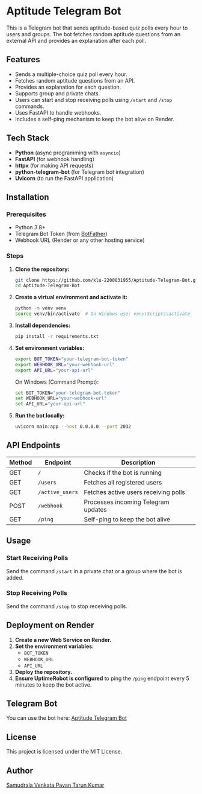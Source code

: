 # Aptitude Telegram Bot

This is a Telegram bot that sends aptitude-based quiz polls every hour to users and groups. The bot fetches random aptitude questions from an external API and provides an explanation after each poll.

## Features

- Sends a multiple-choice quiz poll every hour.
- Fetches random aptitude questions from an API.
- Provides an explanation for each question.
- Supports group and private chats.
- Users can start and stop receiving polls using `/start` and `/stop` commands.
- Uses FastAPI to handle webhooks.
- Includes a self-ping mechanism to keep the bot alive on Render.

## Tech Stack

- **Python** (async programming with `asyncio`)
- **FastAPI** (for webhook handling)
- **httpx** (for making API requests)
- **python-telegram-bot** (for Telegram bot integration)
- **Uvicorn** (to run the FastAPI application)

## Installation

### Prerequisites

- Python 3.8+
- Telegram Bot Token (from [BotFather](https://t.me/BotFather))
- Webhook URL (Render or any other hosting service)

### Steps

1. **Clone the repository:**
   ```sh
   git clone https://github.com/klu-2200031955/Aptitude-Telegram-Bot.git
   cd Aptitude-Telegram-Bot
   ```

2. **Create a virtual environment and activate it:**
   ```sh
   python -m venv venv
   source venv/bin/activate  # On Windows use: venv\Scripts\activate
   ```

3. **Install dependencies:**
   ```sh
   pip install -r requirements.txt
   ```

4. **Set environment variables:**
   ```sh
   export BOT_TOKEN="your-telegram-bot-token"
   export WEBHOOK_URL="your-webhook-url"
   export API_URL="your-api-url"
   ```
   On Windows (Command Prompt):
   ```sh
   set BOT_TOKEN="your-telegram-bot-token"
   set WEBHOOK_URL="your-webhook-url"
   set API_URL="your-api-url"
   ```

5. **Run the bot locally:**
   ```sh
   uvicorn main:app --host 0.0.0.0 --port 2032
   ```

## API Endpoints

| Method | Endpoint       | Description                         |
| ------ | -------------- | ----------------------------------- |
| GET    | `/`            | Checks if the bot is running        |
| GET    | `/users`       | Fetches all registered users       |
| GET    | `/active_users`| Fetches active users receiving polls |
| POST   | `/webhook`     | Processes incoming Telegram updates |
| GET    | `/ping`        | Self-ping to keep the bot alive     |

## Usage

### Start Receiving Polls
Send the command `/start` in a private chat or a group where the bot is added.

### Stop Receiving Polls
Send the command `/stop` to stop receiving polls.

## Deployment on Render

1. **Create a new Web Service on Render.**
2. **Set the environment variables:**
   - `BOT_TOKEN`
   - `WEBHOOK_URL`
   - `API_URL`
3. **Deploy the repository.**
4. **Ensure UptimeRobot is configured** to ping the `/ping` endpoint every 5 minutes to keep the bot active.

## Telegram Bot

You can use the bot here: [Aptitude Telegram Bot](https://t.me/Aptitude_Questions_Bot)

## License

This project is licensed under the MIT License.

## Author

[Samudrala Venkata Pavan Tarun Kumar](https://github.com/klu-2200031955)
